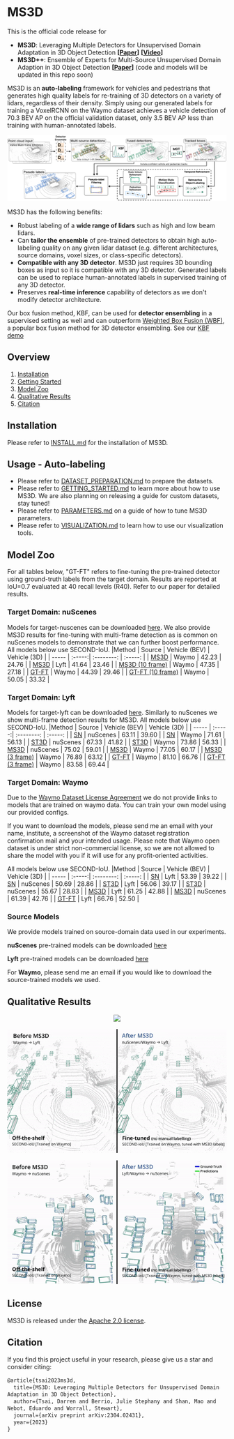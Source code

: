 # MS3D
This is the official code release for 
- **MS3D**: Leveraging Multiple Detectors for Unsupervised Domain Adaptation in 3D Object Detection **[[Paper](https://arxiv.org/abs/2304.02431)]** **[[Video](https://youtu.be/4g-NVmz3gj4)]**
- **MS3D++**: Ensemble of Experts for Multi-Source Unsupervised Domain Adaption in 3D Object Detection **[[Paper](https://arxiv.org/abs/2308.05988)]** (code and models will be updated in this repo soon)

MS3D is an **auto-labeling** framework for vehicles and pedestrians that generates high quality labels for re-training of 3D detectors on a variety of lidars, regardless of their density. Simply using our generated labels for training a VoxelRCNN on the Waymo dataset achieves a vehicle detection of 70.3 BEV AP on the official validation dataset, only 3.5 BEV AP less than training with human-annotated labels.

<p align="center">
  <img src="docs/media/ms3d++_framework.png">
</p>

MS3D has the following benefits:
- Robust labeling of a **wide range of lidars** such as high and low beam lidars.
- Can **tailor the ensemble** of pre-trained detectors to obtain high auto-labeling quality on any given lidar dataset (e.g. different architectures, source domains, voxel sizes, or class-specific detectors).
- **Compatible with any 3D detector**. MS3D just requires 3D bounding boxes as input so it is compatible with any 3D detector. Generated labels can be used to replace human-annotated labels in supervised training of any 3D detector.
- Preserves **real-time inference** capability of detectors as we don't modify detector architecture. 

Our box fusion method, KBF, can be used for **detector ensembling** in a supervised setting as well and can outperform [Weighted Box Fusion (WBF)](https://github.com/ZFTurbo/Weighted-Boxes-Fusion), a popular box fusion method for 3D detector ensembling. See our [KBF demo](tools/kbf_demo.ipynb)


## Overview
1. [Installation](#installation)
2. [Getting Started](#getting-started)
3. [Model Zoo](#model-zoo)
4. [Qualitative Results](#qualitative-results)
5. [Citation](#citation)

## Installation

Please refer to [INSTALL.md](docs/INSTALL.md) for the installation of MS3D.

## Usage - Auto-labeling

- Please refer to [DATASET_PREPARATION.md](docs/DATASET_PREPARATION.md) to prepare the datasets. 
- Please refer to [GETTING_STARTED.md](docs/GETTING_STARTED.md) to learn more about how to use MS3D. We are also planning on releasing a guide for custom datasets, stay tuned!
- Please refer to [PARAMETERS.md](docs/PARAMETERS.md) on a guide of how to tune MS3D parameters.
- Please refer to [VISUALIZATION.md](docs/VISUALIZATION.md) to learn how to use our visualization tools.

## Model Zoo
For all tables below, "GT-FT" refers to fine-tuning the pre-trained detector using ground-truth labels from the target domain. Results are reported at IoU=0.7 evaluated at 40 recall levels (R40). Refer to our paper for detailed results.

### Target Domain: nuScenes

Models for target-nuscenes can be downloaded [here](https://drive.google.com/drive/folders/17KYsR6jfNm-erTwN2KvaeicrzUsZ1Vmi?usp=share_link). We also provide MS3D results for fine-tuning with multi-frame detection as is common on nuScenes models to demonstrate that we can further boost performance. All models below use SECOND-IoU.
|Method           | Source | Vehicle (BEV) | Vehicle (3D) | 
| -----           | :-----:| :--------: | :-----: | 
| [MS3D](tools/cfgs/target-nuscenes/ft_waymo_secondiou.yaml)            | Waymo  | 42.23      | 24.76   | 
| [MS3D](tools/cfgs/target-nuscenes/ft_lyft_secondiou.yaml)            | Lyft   | 41.64      | 23.46   | 
| [MS3D (10 frame)](tools/cfgs/target-nuscenes/ft_waymo_secondiou_10frames.yaml) | Waymo  | 47.35      | 27.18   | 
| [GT-FT](tools/cfgs/target-nuscenes/ft_waymo_secondiou.yaml) | Waymo  | 44.39      | 29.46   | 
| [GT-FT (10 frame)](tools/cfgs/target-nuscenes/ft_waymo_secondiou_10frames.yaml) | Waymo  | 50.05      | 33.32   | 

### Target Domain: Lyft
Models for target-lyft can be downloaded [here](https://drive.google.com/drive/folders/1Cpd_OZv9F7_Np2Cdz3CINOnastXyY1y_?usp=share_link). Similarly to nuScenes we show multi-frame detection results for MS3D. All models below use SECOND-IoU.
|Method           | Source | Vehicle (BEV) | Vehicle (3D) | 
| -----           | :-----:| :--------: | :-----: | 
| [SN](tools/cfgs/nuscenes_models/sn_lyft_uda_secondiou.yaml)             | nuScenes  | 63.11      | 39.60   | 
| [SN](tools/cfgs/waymo_models/sn_lyft_uda_secondiou.yaml)          | Waymo  | 71.61      | 56.13   | 
| [ST3D](tools/cfgs/target-lyft/st3d_nuscenes_secondiou.yaml)                                 | nuScenes  | 67.33      | 41.82   | 
| [ST3D](tools/cfgs/target-lyft/st3d_waymo_secondiou.yaml)                                   | Waymo  | 73.86      | 56.33   | 
| [MS3D](tools/cfgs/target-lyft/ft_nuscenes_secondiou.yaml)            | nuScenes   | 75.02      | 59.01   | 
| [MS3D](tools/cfgs/target-lyft/ft_waymo_secondiou.yaml)            | Waymo  | 77.05      | 60.17   | 
| [MS3D (3 frame)](tools/cfgs/target-lyft/ft_waymo_secondiou_multiframe.yaml)            | Waymo  | 76.89      | 63.12   | 
| [GT-FT](tools/cfgs/target-lyft/ft_waymo_secondiou.yaml) | Waymo  | 81.10      | 66.76   |
| [GT-FT (3 frame)](tools/cfgs/target-lyft/ft_waymo_secondiou_multiframe.yaml) | Waymo  | 83.58      | 69.44   | 


### Target Domain: Waymo

Due to the [Waymo Dataset License Agreement](https://waymo.com/open/terms/) we do not provide links to models that are trained on waymo data. You can train your own model using our provided configs.

If you want to download the models, please send me an email with your name, institute, a screenshot of the Waymo dataset registration confirmation mail and your intended usage. Please note that Waymo open dataset is under strict non-commercial license, so we are not allowed to share the model with you if it will use for any profit-oriented activities.

All models below use SECOND-IoU.
|Method           | Source | Vehicle (BEV) | Vehicle (3D) | 
| -----           | :-----:| :--------: | :-----: | 
| [SN](tools/cfgs/lyft_models/sn_waymo_uda_secondiou_vehicle.yaml)              | Lyft  | 53.39      | 39.22   | 
| [SN](tools/cfgs/nuscenes_models/sn_waymo_uda_secondiou_vehicle.yaml)              | nuScenes  | 50.69      | 28.86   | 
| [ST3D](tools/cfgs/target-waymo/st3d_lyft_secondiou.yaml)                                  | Lyft  | 56.06      | 39.17   | 
| [ST3D](tools/cfgs/target-waymo/st3d_nuscenes_secondiou.yaml)                                  | nuScenes  | 55.67      | 28.83   | 
| [MS3D](tools/cfgs/target-waymo/ft_nuscenes_secondiou.yaml)            | Lyft  | 61.25      | 42.88   | 
| [MS3D](tools/cfgs/target-nuscenes/ft_lyft_secondiou.yaml)            | nuScenes   | 61.39      | 42.76   | 
| [GT-FT](tools/cfgs/target-waymo/ft_nuscenes_secondiou.yaml) | Lyft  | 66.76      | 52.50   | 


### Source Models
We provide models trained on source-domain data used in our experiments.

**nuScenes** pre-trained models can be downloaded [here](https://drive.google.com/drive/folders/1hCB5ODFUBqnwwjDO7hdpHq6qgQFaAG72?usp=share_link)

**Lyft** pre-trained models can be downloaded [here](https://drive.google.com/drive/folders/12vVM6WtjG38SjUNhhkgy3ZvkZZDm2Edh?usp=share_link)

For **Waymo**, please send me an email if you would like to download the source-trained models we used.
## Qualitative Results
<p align="center">
  <img src="docs/media/lyft2waymo_qualitative.gif">
</p>
<p align="center">
  <img src="docs/media/waymo2lyft_qualitative.gif">
</p>
<p align="center">
  <img src="docs/media/waymo2nusc_qualitative.gif">
</p>

## License


MS3D is released under the [Apache 2.0 license](LICENSE).


## Citation
If you find this project useful in your research, please give us a star and consider citing:

```
@article{tsai2023ms3d,
  title={MS3D: Leveraging Multiple Detectors for Unsupervised Domain Adaptation in 3D Object Detection},
  author={Tsai, Darren and Berrio, Julie Stephany and Shan, Mao and Nebot, Eduardo and Worrall, Stewart},
  journal={arXiv preprint arXiv:2304.02431},
  year={2023}
}


